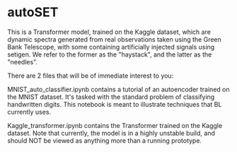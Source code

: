 # autoSET

This is a Transformer model, trained on the Kaggle dataset, which are dynamic spectra generated from real observations taken using the Green Bank Telescope, with some containing artificially injected signals using setigen. We refer to the former as the "haystack", and the latter as the "needles".

There are 2 files that will be of immediate interest to you: 

MNIST_auto_classifier.ipynb contains a tutorial of an autoencoder trained on the MNIST dataset. It's tasked with the standard problem of classifying handwritten digits. This notebook is meant to illustrate techniques that BL currently uses.

Kaggle_transformer.ipynb contains the Transformer trained on the Kaggle dataset. Note that currently, the model is in a highly unstable build, and should NOT be viewed as anything more than a running prototype.
